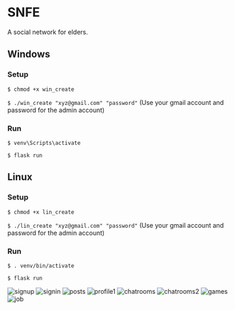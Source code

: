
# SNFE

A social network for elders.

## Windows
### Setup
`$ chmod +x win_create`

`$ ./win_create "xyz@gmail.com" "password"` (Use your gmail account and password for the admin account)

### Run
`$ venv\Scripts\activate`

`$ flask run`

## Linux
### Setup
`$ chmod +x lin_create`

`$ ./lin_create "xyz@gmail.com" "password"` (Use your gmail account and password for the admin account)

### Run
`$ . venv/bin/activate`

`$ flask run`

![signup](https://user-images.githubusercontent.com/9322090/114273916-bf67db00-9a39-11eb-8bab-f7a0f92cb429.png)
![signin](https://user-images.githubusercontent.com/9322090/114273914-be36ae00-9a39-11eb-988f-d59adcdc5b6d.png)
![posts](https://user-images.githubusercontent.com/9322090/114274033-3bfab980-9a3a-11eb-83fe-225135af431b.png)
![profile1](https://user-images.githubusercontent.com/9322090/114274035-3c935000-9a3a-11eb-814c-4d92eade128b.png)
![chatrooms](https://user-images.githubusercontent.com/9322090/114274024-39985f80-9a3a-11eb-9795-2bfb7728b615.png)
![chatrooms2](https://user-images.githubusercontent.com/9322090/114274028-3ac98c80-9a3a-11eb-9247-ca5065136345.png)
![games](https://user-images.githubusercontent.com/9322090/114274029-3b622300-9a3a-11eb-8f88-77eac80eb561.png)
![job](https://user-images.githubusercontent.com/9322090/114274032-3bfab980-9a3a-11eb-9ea8-9899b53198ab.png)


